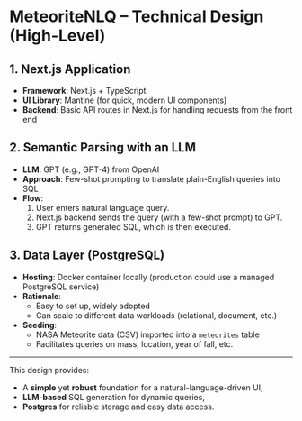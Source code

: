 # MeteoriteNLQ – Technical Design (High-Level)

## 1. Next.js Application
- **Framework**: Next.js + TypeScript
- **UI Library**: Mantine (for quick, modern UI components)
- **Backend**: Basic API routes in Next.js for handling requests from the front end

## 2. Semantic Parsing with an LLM
- **LLM**: GPT (e.g., GPT-4) from OpenAI
- **Approach**: Few-shot prompting to translate plain-English queries into SQL
- **Flow**:
  1. User enters natural language query.
  2. Next.js backend sends the query (with a few-shot prompt) to GPT.
  3. GPT returns generated SQL, which is then executed.

## 3. Data Layer (PostgreSQL)
- **Hosting**: Docker container locally (production could use a managed PostgreSQL service)
- **Rationale**:
  - Easy to set up, widely adopted
  - Can scale to different data workloads (relational, document, etc.)
- **Seeding**:
  - NASA Meteorite data (CSV) imported into a `meteorites` table
  - Facilitates queries on mass, location, year of fall, etc.

---

This design provides:
- A **simple** yet **robust** foundation for a natural-language-driven UI,
- **LLM-based** SQL generation for dynamic queries,
- **Postgres** for reliable storage and easy data access.